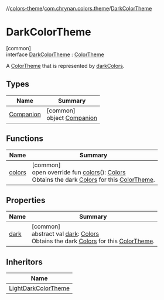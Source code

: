 //[colors-theme](../../../index.md)/[com.chrynan.colors.theme](../index.md)/[DarkColorTheme](index.md)

# DarkColorTheme

[common]\
interface [DarkColorTheme](index.md) : [ColorTheme](../-color-theme/index.md)

A [ColorTheme](../-color-theme/index.md) that is represented by [darkColors](../dark-colors.md).

## Types

| Name | Summary |
|---|---|
| [Companion](-companion/index.md) | [common]<br>object [Companion](-companion/index.md) |

## Functions

| Name | Summary |
|---|---|
| [colors](colors.md) | [common]<br>open override fun [colors](colors.md)(): [Colors](../-colors/index.md)<br>Obtains the dark [Colors](../-colors/index.md) for this [ColorTheme](../-color-theme/index.md). |

## Properties

| Name | Summary |
|---|---|
| [dark](dark.md) | [common]<br>abstract val [dark](dark.md): [Colors](../-colors/index.md)<br>Obtains the dark [Colors](../-colors/index.md) for this [ColorTheme](../-color-theme/index.md). |

## Inheritors

| Name |
|---|
| [LightDarkColorTheme](../-light-dark-color-theme/index.md) |
